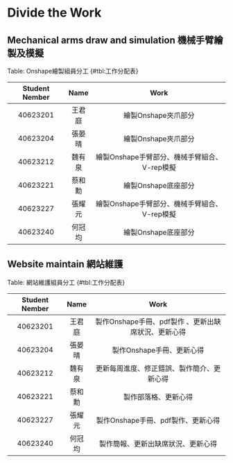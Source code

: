 Divide the Work
===



Mechanical arms draw and simulation 機械手臂繪製及模擬
---

Table: Onshape繪製組員分工 {#tbl:工作分配表}

| Student Nember | Name | Work |
|:--------------------:|:----------:|:--------------------------------------------------------------:|
| 40623201 | 王君庭 | 繪製Onshape夾爪部分 |
| 40623204 | 張晏晴 | 繪製Onshape夾爪部分 |
| 40623212 | 魏有泉 | 繪製Onshape手臂部分、機械手臂組合、V-rep模擬 |
| 40623221 | 蔡和勳 | 繪製Onshape底座部分 |
| 40623227 | 張耀元 | 繪製Onshape手臂部分、機械手臂組合、V-rep模擬 |
| 40623240 | 何冠均 | 繪製Onshape底座部分 |
Website maintain 網站維護
---

Table: 網站維護組員分工 {#tbl:工作分配表}

| Student Nember | Name | Work |
|:--------------------:|:----------:|:--------------------------------------------------------------:|
| 40623201 | 王君庭 | 製作Onshape手冊、pdf製作 、更新出缺席狀況、更新心得|
| 40623204 | 張晏晴 | 製作Onshape手冊、更新心得 |
| 40623212 | 魏有泉 | 更新每周進度、修正錯誤、製作簡介、更新心得 |
| 40623221 | 蔡和勳 | 製作部落格、更新心得 |
| 40623227 | 張耀元 | 製作Onshape手冊、pdf製作、更新心得 |
| 40623240 | 何冠均 | 製作簡報、更新出缺席狀況、更新心得 |
